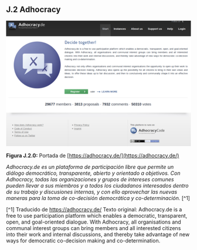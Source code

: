 ## J.2 Adhocracy 

![image alt text](image_0.png)

**Figura J.2.0:** Portada de [https://adhocracy.de/](https://adhocracy.de/) 

*Adhocracy.de es un plataforma de participación libre que permite un diálogo democrático, transparente, abierto y orientado a objetivos. Con Adhocracy, todas las organizaciones y grupos de intereses comunes pueden llevar a sus miembros y a todos los ciudadanos interesados dentro de su trabajo y discusiones internas, y con ello aprovechar las nuevas maneras para la toma de co-decisión democrática y co-determinación.* [^1]


[^1] Traducido de https://adhocracy.de/ 
Texto original: Adhocracy.de is a free to use participation platform which enables a democratic, transparent, open, and goal-oriented dialogue. With Adhocracy, all organisations and communal interest groups can bring members and all interested citizens into their work and internal discussions, and thereby take advantage of new ways for democratic co-decision making and co-determination.

